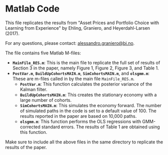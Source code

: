 # Matlab Code

This file replicates the results from "Asset Prices and Portfolio Choice with Learning from Experience" by Ehling, Graniero, and Heyerdahl-Larsen (2017).  

For any questions, please contact: [alessandro.graniero@bi.no](mailto:alessandro.graniero@bi.no).  

The file contains five Matlab M-files:

- **`MainFile_RES.m`**: This is the main file to replicate the full set of results of Section 3 in the paper, namely Figure 1, Figure 2, Figure 3, and Table 1.
- **`PostVar.m`**, **`BuildUpCohortsMAIN.m`**, **`SimCohortsMAIN.m`**, and **`olsgmm.m`**: These are m-files called in by the main file `MainFile_RES.m`.
  - **`PostVar.m`**: This function calculates the posterior variance of the Kalman filter.
  - **`BuildUpCohortsMAIN.m`**: This creates the stationary economy with a large number of cohorts.
  - **`SimCohortsMAIN.m`**: This simulates the economy forward. The number of simulated paths in the code is set to a default value of 100. The results reported in the paper are based on 10,000 paths.
  - **`olsgmm.m`**: This function performs the OLS regressions with GMM-corrected standard errors. The results of Table 1 are obtained using this function.

Make sure to include all the above files in the same directory to replicate the results of the paper.
